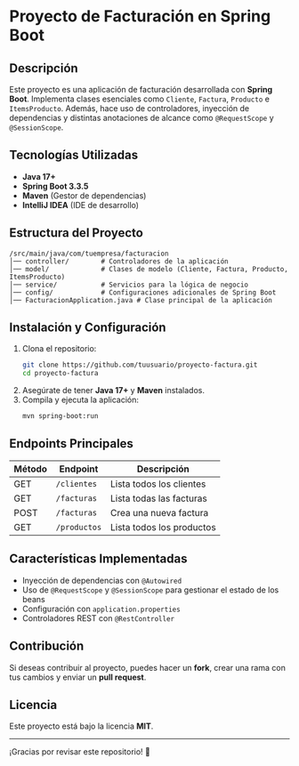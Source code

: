 # Proyecto de Facturación en Spring Boot

## Descripción
Este proyecto es una aplicación de facturación desarrollada con **Spring Boot**. Implementa clases esenciales como `Cliente`, `Factura`, `Producto` e `ItemsProducto`. Además, hace uso de controladores, inyección de dependencias y distintas anotaciones de alcance como `@RequestScope` y `@SessionScope`.

## Tecnologías Utilizadas
- **Java 17+**
- **Spring Boot 3.3.5**
- **Maven** (Gestor de dependencias)
- **IntelliJ IDEA** (IDE de desarrollo)

## Estructura del Proyecto
```
/src/main/java/com/tuempresa/facturacion
│── controller/        # Controladores de la aplicación
│── model/             # Clases de modelo (Cliente, Factura, Producto, ItemsProducto)
│── service/           # Servicios para la lógica de negocio
│── config/            # Configuraciones adicionales de Spring Boot
│── FacturacionApplication.java # Clase principal de la aplicación
```

## Instalación y Configuración
1. Clona el repositorio:
   ```sh
   git clone https://github.com/tuusuario/proyecto-factura.git
   cd proyecto-factura
   ```
2. Asegúrate de tener **Java 17+** y **Maven** instalados.
3. Compila y ejecuta la aplicación:
   ```sh
   mvn spring-boot:run
   ```

## Endpoints Principales
| Método | Endpoint           | Descripción |
|--------|--------------------|-------------|
| GET    | `/clientes`        | Lista todos los clientes |
| GET    | `/facturas`        | Lista todas las facturas |
| POST   | `/facturas`        | Crea una nueva factura |
| GET    | `/productos`       | Lista todos los productos |

## Características Implementadas
- Inyección de dependencias con `@Autowired`
- Uso de `@RequestScope` y `@SessionScope` para gestionar el estado de los beans
- Configuración con `application.properties`
- Controladores REST con `@RestController`

## Contribución
Si deseas contribuir al proyecto, puedes hacer un **fork**, crear una rama con tus cambios y enviar un **pull request**.

## Licencia
Este proyecto está bajo la licencia **MIT**.

---
¡Gracias por revisar este repositorio! 🚀

